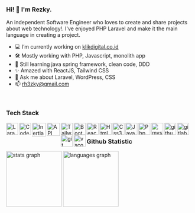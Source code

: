 ### Hi! 👋 I'm Rezky. 
An independent Software Engineer who loves to create and share projects about web technology!. I've enjoyed PHP Laravel and make it the main language in creating a project.

- 💻 I’m currently working on [klikdigital.co.id](https://klikdigital.co.id/)
- 🛠  Mostly working with PHP, Javascript, monolith app
- 🌱 Still learning java spring framework, clean code, DDD
- ✨ Amazed with ReactJS, Tailwind CSS
- 💬 Ask me about Laravel, WordPress, CSS
- 📫 rh3zky@gmail.com

<br/>

### Tech Stack
<p align="left">
<a href="#"><img align="left" alt="Laravel" title="Laravel" width="32px" src="https://ik.imagekit.io/txrzakrd4/rdev-icon-stack/laravel.svg" /></a>
<a href="#"><img align="left" alt="Codeigniter" title="Codeigniter" width="32px" src="https://ik.imagekit.io/txrzakrd4/rdev-icon-stack/codeigniter.svg" /></a>
<a href="#"><img align="left" alt="InertiaJS" title="InertiaJS" width="37px" src="https://ik.imagekit.io/txrzakrd4/rdev-icon-stack/inertia.svg" /></a>
<a href="#"><img align="left" alt="API" title="API" width="35px" src="https://ik.imagekit.io/txrzakrd4/rdev-icon-stack/api.svg" /></a>
<a href="#"><img align="left" alt="Tailwind" title="Tailwind" width="32px" src="https://ik.imagekit.io/txrzakrd4/rdev-icon-stack/tailwind.svg" /></a>
<a href="#"><img align="left" alt="Bootstrap" title="Bootstrap" width="32px" src="https://ik.imagekit.io/txrzakrd4/rdev-icon-stack/bootstrap.svg" /></a>
<a href="#"><img align="left" alt="ReactJS" title="ReactJS" width="32px" src="https://ik.imagekit.io/txrzakrd4/rdev-icon-stack/reactjs.svg" /></a>
<a href="#"><img align="left" alt="Html5" title="Html5" width="32px" src="https://ik.imagekit.io/txrzakrd4/rdev-icon-stack/html5.svg" /></a>
<a href="#"><img align="left" alt="Css3" title="Css3" width="32px" src="https://ik.imagekit.io/txrzakrd4/rdev-icon-stack/css3.svg" /></a> 
<a href="#"><img align="left" alt="Javascrtip" title="Javascrtip" width="32px" src="https://ik.imagekit.io/txrzakrd4/rdev-icon-stack/javascript.svg" /></a>
<a href="#"><img align="left" alt="Php" title="Php" width="32px" src="https://ik.imagekit.io/txrzakrd4/rdev-icon-stack/php.svg" /></a>
<a href="#"><img align="left" alt="mysql" title="mysql" width="32px" src="https://ik.imagekit.io/txrzakrd4/rdev-icon-stack/mysql.svg" /></a>
<a href="#"><img align="left" alt="github" title="github" width="32px" src="https://ik.imagekit.io/txrzakrd4/rdev-icon-stack/github.svg" /></a>
<a href="#"><img align="left" alt="gitlab" title="gitlab" width="32px" src="https://ik.imagekit.io/txrzakrd4/rdev-icon-stack/gitlab.svg" /></a>
<a href="#"><img align="left" alt="git" title="git" width="32px" src="https://ik.imagekit.io/txrzakrd4/rdev-icon-stack/git.svg" /></a>
<a href="#"><img align="left" alt="vscode" title="vscode" width="32px" src="https://ik.imagekit.io/txrzakrd4/rdev-icon-stack/vscode.svg" /></a>
</p>

<br/>

### Github Statistic
<div align="left">
  <img src="https://github-readme-stats.vercel.app/api?hide_title=false&hide_rank=false&show_icons=true&include_all_commits=true&count_private=true&disable_animations=false&locale=en&hide_border=false&username=rezkyrere" height="150" alt="stats graph"  />
  <img src="https://github-readme-stats.vercel.app/api/top-langs?locale=en&hide_title=false&layout=compact&card_width=320&langs_count=5&hide_border=false&username=rezkyrere" height="150" alt="languages graph"  />
</div>

